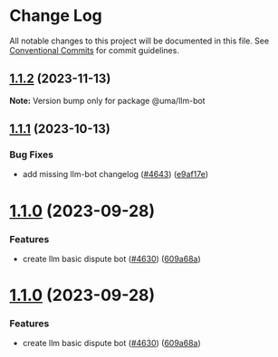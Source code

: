 # Change Log

All notable changes to this project will be documented in this file.
See [Conventional Commits](https://conventionalcommits.org) for commit guidelines.

## [1.1.2](https://github.com/UMAprotocol/protocol/compare/@uma/llm-bot@1.1.1...@uma/llm-bot@1.1.2) (2023-11-13)

**Note:** Version bump only for package @uma/llm-bot

## [1.1.1](https://github.com/UMAprotocol/protocol/compare/@uma/llm-bot@1.1.0...@uma/llm-bot@1.1.1) (2023-10-13)

### Bug Fixes

- add missing llm-bot changelog ([#4643](https://github.com/UMAprotocol/protocol/issues/4643)) ([e9af17e](https://github.com/UMAprotocol/protocol/commit/e9af17eb2985f482635b9009a1174a694a025d31))

# [1.1.0](https://github.com/UMAprotocol/protocol/compare/@uma/llm-bot@1.0.0...@uma/llm-bot@1.1.0) (2023-09-28)

### Features

- create llm basic dispute bot ([#4630](https://github.com/UMAprotocol/protocol/issues/4630)) ([609a68a](https://github.com/UMAprotocol/protocol/commit/609a68ab01dfecf2aa97974de63e48da058a3c55))

# [1.1.0](https://github.com/UMAprotocol/protocol/compare/@uma/llm-bot@1.0.0...@uma/llm-bot@1.1.0) (2023-09-28)

### Features

- create llm basic dispute bot ([#4630](https://github.com/UMAprotocol/protocol/issues/4630)) ([609a68a](https://github.com/UMAprotocol/protocol/commit/609a68ab01dfecf2aa97974de63e48da058a3c55))
